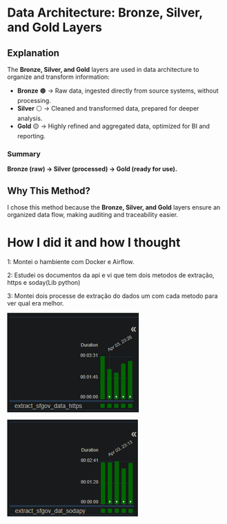 # Data Architecture: Bronze, Silver, and Gold Layers

## Explanation
The **Bronze, Silver, and Gold** layers are used in data architecture to organize and transform information:

- **Bronze** 🟤 → Raw data, ingested directly from source systems, without processing.
- **Silver** ⚪ → Cleaned and transformed data, prepared for deeper analysis.
- **Gold** 🟡 → Highly refined and aggregated data, optimized for BI and reporting.

### Summary
**Bronze (raw) → Silver (processed) → Gold (ready for use).**
## Why This Method?
I chose this method because the **Bronze, Silver, and Gold** layers ensure an organized data flow, making auditing and traceability easier.

# How I did it and how I thought
1: Montei o hambiente com Docker e Airflow.

2: Estudei os documentos da api e vi que tem dois metodos de extração, https e soday(Lib python)

3: Montei dois processe de extração do dados um com cada metodo para ver qual era melhor.

![extract_sfgov_data_https - Time](imgs/extract_sfgov_data_https%20-%20Time.png)

![extract_sfgov_data_https - Time](imgs/extract_sfgov_data_sodapy%20-%20Time.png)